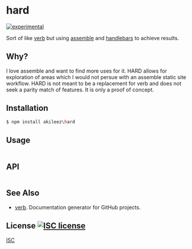 # hard
[![experimental][stability-image]][stability-url]

Sort of like [verb](https://github.com/assemble/verb) but using [assemble](https://github.com/assemble/assemble) and [handlebars](https://github.com/wycats/handlebars.js) to achieve results.

## Why?

I love assemble and want to find more uses for it. HARD allows for exploration of areas which I would not persue with an assemble static site workflow. 
HARD is not meant to be a replacement for verb and does not seek a parity match of features. It is only a proof of concept.

## Installation
```sh
$ npm install akileez\hard
```

## Usage
```js

```

## API
```js

```

## See Also
- [verb](https://github.com/assemble/verb). Documentation generator for GitHub projects.

## License [![ISC license][license-img]][license-url]
[ISC](https://tldrlegal.com/license/-isc-license)

[stability-image]: https://img.shields.io/badge/stability-experimental-orange.svg?style=flat-square
[stability-url]: https://github.com/akileez/hard
[license-img]: https://img.shields.io/badge/license-ISC-blue.svg?style=flat-square
[license-url]: https://github.com/akileez/npinit/blob/master/license.md